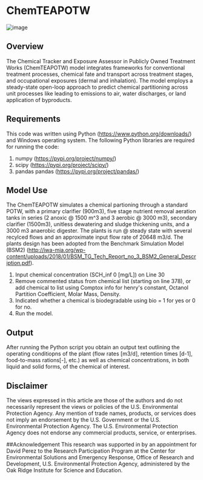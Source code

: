 # ChemTEAPOTW

![image](https://github.com/user-attachments/assets/6e8bc267-effa-4165-a5eb-7382fde270e6)


## Overview
The Chemical Tracker and Exposure Assessor in Publicly Owned Treatment Works (ChemTEAPOTW) model integrates frameworks for conventional treatment processes, chemical fate and transport across treatment stages, and occupational exposures (dermal and inhalation). The model employs a steady-state open-loop approach to predict chemical partitioning across unit processes like leading to emissions to air, water discharges, or land application of byproducts.

## Requirements
This code was written using Python (https://www.python.org/downloads/) and Windows operating system. The following Python libraries are required for running the code:

1. numpy (https://pypi.org/project/numpy/)
2. scipy (https://pypi.org/project/scipy/)
3. pandas pandas (https://pypi.org/project/pandas/)


## Model Use
The ChemTEAPOTW simulates a chemical partioning through a standard POTW, with a primary clarifier (900m3), five stage nutrient removal aeration tanks in series (2 anoxic @ 1500 m^3 and 3 aerobic @ 3000 m3), secondary 
clarifier (1500m3), unitless dewatering and sludge thickening units, and a 3000 m3 anaerobic digester. The plants is run @ steady state with several recylced flows and an approximate input flow rate of 20648 m3/d. The 
plants design has been adopted from the Benchmark Simulation Model (BSM2) (http://iwa-mia.org/wp-content/uploads/2018/01/BSM_TG_Tech_Report_no_3_BSM2_General_Description.pdf).

1. Input chemical concentration (SCH_inf 0 [mg/L]) on Line 30
2. Remove commented status from chemical list (starting on line 378), or add chemical to list using Comptox info for henry's constant, Octanol Partition Coefficient, Molar Mass, Density.
3. Indicated whether a chemical is biodegradable using bio = 1 for yes or 0 for no.
4. Run the model.


## Output
After running the Python script you obtain an output text outlining the operating conditiopns of the plant (flow rates [m3/d], retention times [d-1], food-to-mass rations[-], etc.) as well as chemical concentrations, in both liquid and solid forms, of the chemical of interest.  


## Disclaimer
The views expressed in this article are those of the authors and do not necessarily represent the views or policies of the U.S. Environmental Protection Agency. Any mention of trade names, products, or services does not 
imply an endorsement by the U.S. Government or the U.S. Environmental Protection Agency. The U.S. Environmental Protection Agency does not endorse any commercial products, service, or enterprises.

##Acknowledgement
This research was supported in by an appointment for David Perez to the Research Participation Program at the Center for Environmental Solutions and Emergency Response, Office of Research and Development, U.S. 
Environmental Protection Agency, administered by the Oak Ridge Institute for Science and Education.
